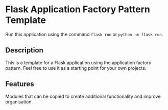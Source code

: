 # Flask Application Factory Pattern Template

Run this application using the command `flask run` or `python -m flask run`.

## Description

This is a template for a Flask application using the application factory pattern.
Feel free to use it as a starting point for your own projects.

## Features

Modules that can be copied to create additional functionality and improve organisation.
